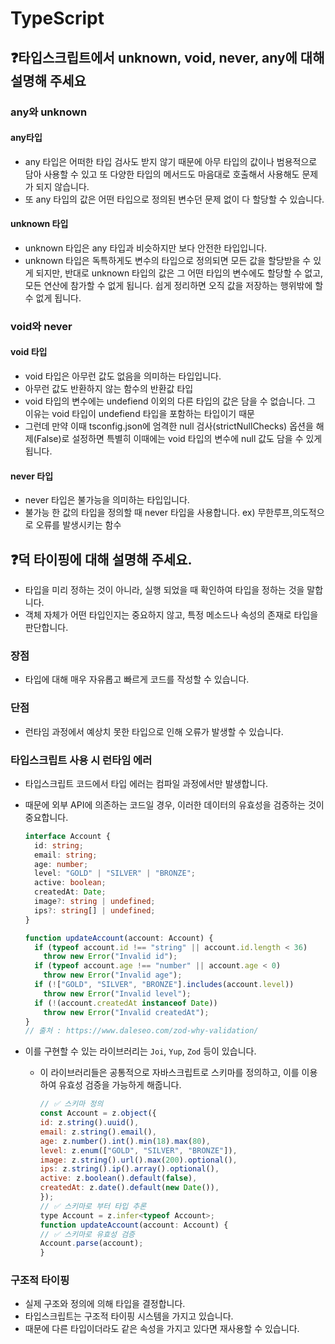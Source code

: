 # TypeScript

## ❓타입스크립트에서 unknown, void, never, any에 대해 설명해 주세요

### any와 unknown

#### any타입

- any 타입은 어떠한 타입 검사도 받지 않기 때문에 아무 타입의 값이나 범용적으로 담아 사용할 수 있고 또 다양한 타입의 메서드도 마음대로 호출해서 사용해도 문제가 되지 않습니다.
- 또 any 타입의 값은 어떤 타입으로 정의된 변수던 문제 없이 다 할당할 수 있습니다.

#### unknown 타입

- unknown 타입은 any 타입과 비슷하지만 보다 안전한 타입입니다.
- unknown 타입은 독특하게도 변수의 타입으로 정의되면 모든 값을 할당받을 수 있게 되지만, 반대로 unknown 타입의 값은 그 어떤 타입의 변수에도 할당할 수 없고, 모든 연산에 참가할 수 없게 됩니다. 쉽게 정리하면 오직 값을 저장하는 행위밖에 할 수 없게 됩니다.

### void와 never

#### void 타입

- void 타입은 아무런 값도 없음을 의미하는 타입입니다.
- 아무런 값도 반환하지 않는 함수의 반환값 타입
- void 타입의 변수에는 undefiend 이외의 다른 타입의 값은 담을 수 없습니다. 그 이유는 void 타입이 undefiend 타입을 포함하는 타입이기 때문
- 그런데 만약 이때 tsconfig.json에 엄격한 null 검사(strictNullChecks) 옵션을 해제(False)로 설정하면 특별히 이때에는 void 타입의 변수에 null 값도 담을 수 있게 됩니다.

#### never 타입

- never 타입은 불가능을 의미하는 타입입니다.
- 불가능 한 값의 타입을 정의할 때 never 타입을 사용합니다. ex) 무한루프,의도적으로 오류를 발생시키는 함수

## ❓덕 타이핑에 대해 설명해 주세요.

- 타입을 미리 정하는 것이 아니라, 실행 되었을 때 확인하여 타입을 정하는 것을 말합니다.
- 객체 자체가 어떤 타입인지는 중요하지 않고, 특정 메소드나 속성의 존재로 타입을 판단합니다.

### 장점

- 타입에 대해 매우 자유롭고 빠르게 코드를 작성할 수 있습니다.

### 단점

- 런타임 과정에서 예상치 못한 타입으로 인해 오류가 발생할 수 있습니다.

### 타입스크립트 사용 시 런타임 에러

- 타입스크립트 코드에서 타입 에러는 컴파일 과정에서만 발생합니다.
- 때문에 외부 API에 의존하는 코드일 경우, 이러한 데이터의 유효성을 검증하는 것이 중요합니다.

  ```ts
  interface Account {
    id: string;
    email: string;
    age: number;
    level: "GOLD" | "SILVER" | "BRONZE";
    active: boolean;
    createdAt: Date;
    image?: string | undefined;
    ips?: string[] | undefined;
  }

  function updateAccount(account: Account) {
    if (typeof account.id !== "string" || account.id.length < 36)
      throw new Error("Invalid id");
    if (typeof account.age !== "number" || account.age < 0)
      throw new Error("Invalid age");
    if (!["GOLD", "SILVER", "BRONZE"].includes(account.level))
      throw new Error("Invalid level");
    if (!(account.createdAt instanceof Date))
      throw new Error("Invalid createdAt");
  }
  // 출처 : https://www.daleseo.com/zod-why-validation/
  ```

- 이를 구현할 수 있는 라이브러리는 `Joi`, `Yup`, `Zod` 등이 있습니다.
  - 이 라이브러리들은 공통적으로 자바스크립트로 스키마를 정의하고, 이를 이용하여 유효성 검증을 가능하게 해줍니다.
    ```js
    // ✅ 스키마 정의
    const Account = z.object({
    id: z.string().uuid(),
    email: z.string().email(),
    age: z.number().int().min(18).max(80),
    level: z.enum(["GOLD", "SILVER", "BRONZE"]),
    image: z.string().url().max(200).optional(),
    ips: z.string().ip().array().optional(),
    active: z.boolean().default(false),
    createdAt: z.date().default(new Date()),
    });
    // ✅ 스키마로 부터 타입 추론
    type Account = z.infer<typeof Account>;
    function updateAccount(account: Account) {
    // ✅ 스키마로 유효성 검증
    Account.parse(account);
    }
    ```

### 구조적 타이핑

- 실제 구조와 정의에 의해 타입을 결정합니다.
- 타입스크립트는 구조적 타이핑 시스템을 가지고 있습니다.
- 때문에 다른 타입이더라도 같은 속성을 가지고 있다면 재사용할 수 있습니다.
